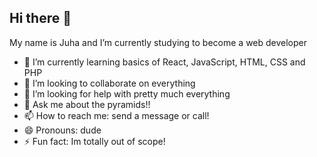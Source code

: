 ## Hi there 👋

My name is Juha and I’m currently studying to become a web developer


- 🌱 I’m currently learning basics of React, JavaScript, HTML, CSS and PHP
- 👯 I’m looking to collaborate on everything
- 🤔 I’m looking for help with pretty much everything
- 💬 Ask me about the pyramids!! 
- 📫 How to reach me: send a message or call!
- 😄 Pronouns: dude
- ⚡ Fun fact: Im totally out of scope! 

